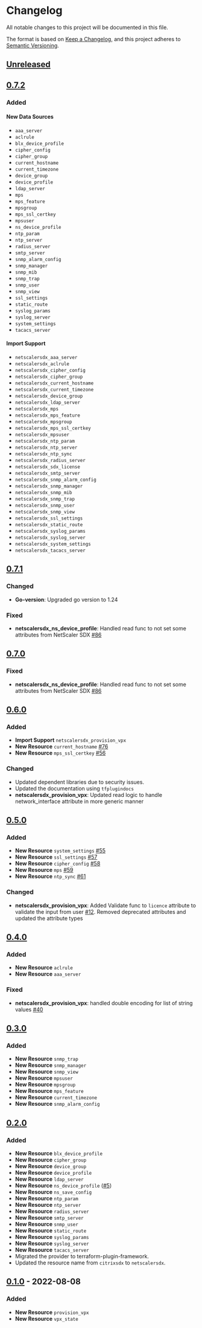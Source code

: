 # Changelog

All notable changes to this project will be documented in this file.

The format is based on [Keep a Changelog](https://keepachangelog.com/en/1.1.0/),
and this project adheres to [Semantic Versioning](https://semver.org/spec/v2.0.0.html).

## [Unreleased]

## [0.7.2]

### Added

#### New Data Sources

- `aaa_server`
- `aclrule`
- `blx_device_profile`
- `cipher_config`
- `cipher_group`
- `current_hostname`
- `current_timezone`
- `device_group`
- `device_profile`
- `ldap_server`
- `mps`
- `mps_feature`
- `mpsgroup`
- `mps_ssl_certkey`
- `mpsuser`
- `ns_device_profile`
- `ntp_param`
- `ntp_server`
- `radius_server`
- `smtp_server`
- `snmp_alarm_config`
- `snmp_manager`
- `snmp_mib`
- `snmp_trap`
- `snmp_user`
- `snmp_view`
- `ssl_settings`
- `static_route`
- `syslog_params`
- `syslog_server`
- `system_settings`
- `tacacs_server`

#### Import Support

- `netscalersdx_aaa_server`
- `netscalersdx_aclrule`
- `netscalersdx_cipher_config`
- `netscalersdx_cipher_group`
- `netscalersdx_current_hostname`
- `netscalersdx_current_timezone`
- `netscalersdx_device_group`
- `netscalersdx_ldap_server`
- `netscalersdx_mps`
- `netscalersdx_mps_feature`
- `netscalersdx_mpsgroup`
- `netscalersdx_mps_ssl_certkey`
- `netscalersdx_mpsuser`
- `netscalersdx_ntp_param`
- `netscalersdx_ntp_server`
- `netscalersdx_ntp_sync`
- `netscalersdx_radius_server`
- `netscalersdx_sdx_license`
- `netscalersdx_smtp_server`
- `netscalersdx_snmp_alarm_config`
- `netscalersdx_snmp_manager`
- `netscalersdx_snmp_mib`
- `netscalersdx_snmp_trap`
- `netscalersdx_snmp_user`
- `netscalersdx_snmp_view`
- `netscalersdx_ssl_settings`
- `netscalersdx_static_route`
- `netscalersdx_syslog_params`
- `netscalersdx_syslog_server`
- `netscalersdx_system_settings`
- `netscalersdx_tacacs_server`

## [0.7.1]

### Changed

- **Go-version**: Upgraded go version to 1.24

### Fixed

- **netscalersdx_ns_device_profile**: Handled read func to not set some attributes from NetScaler SDX [#86]

## [0.7.0]

### Fixed

- **netscalersdx_ns_device_profile**: Handled read func to not set some attributes from NetScaler SDX [#86]

[#86]: https://github.com/netscaler/terraform-provider-netscalersdx/issues/86

## [0.6.0]

### Added

- **Import Support** `netscalersdx_provision_vpx`
- **New Resource** `current_hostname` [#76]
- **New Resource** `mps_ssl_certkey` [#56]

### Changed

- Updated dependent libraries due to security issues.
- Updated the documentation using `tfplugindocs`
- **netscalersdx_provision_vpx**: Updated read logic to handle network_interface attribute in more generic manner

[#76]: https://github.com/netscaler/terraform-provider-netscalersdx/issues/76
[#56]: https://github.com/netscaler/terraform-provider-netscalersdx/issues/56

## [0.5.0]

### Added

- **New Resource** `system_settings` [#55]
- **New Resource** `ssl_settings` [#57]
- **New Resource** `cipher_config` [#58]
- **New Resource** `mps` [#59]
- **New Resource** `ntp_sync` [#61]

### Changed

- **netscalersdx_provision_vpx**: Added Validate func to `licence` attribute to validate the input from user [#12]. Removed deprecated attributes and updated the attribute types

[#12]: https://github.com/netscaler/terraform-provider-netscalersdx/issues/12
[#55]: https://github.com/netscaler/terraform-provider-netscalersdx/issues/55
[#57]: https://github.com/netscaler/terraform-provider-netscalersdx/issues/57
[#58]: https://github.com/netscaler/terraform-provider-netscalersdx/issues/58
[#59]: https://github.com/netscaler/terraform-provider-netscalersdx/issues/59
[#61]: https://github.com/netscaler/terraform-provider-netscalersdx/issues/61

## [0.4.0]

### Added

- **New Resource** `aclrule`
- **New Resource** `aaa_server`

### Fixed

- **netscalersdx_provision_vpx**: handled double encoding for list of string values [#40]

## [0.3.0]

### Added

- **New Resource** `snmp_trap`
- **New Resource** `snmp_manager`
- **New Resource** `snmp_view`
- **New Resource** `mpsuser`
- **New Resource** `mpsgroup`
- **New Resource** `mps_feature`
- **New Resource** `current_timezone`
- **New Resource** `snmp_alarm_config`

## [0.2.0]

### Added

- **New Resource** `blx_device_profile`
- **New Resource** `cipher_group`
- **New Resource** `device_group`
- **New Resource** `device_profile`
- **New Resource** `ldap_server`
- **New Resource** `ns_device_profile` ([#5])
- **New Resource** `ns_save_config`
- **New Resource** `ntp_param`
- **New Resource** `ntp_server`
- **New Resource** `radius_server`
- **New Resource** `smtp_server`
- **New Resource** `snmp_user`
- **New Resource** `static_route`
- **New Resource** `syslog_params`
- **New Resource** `syslog_server`
- **New Resource** `tacacs_server`
- Migrated the provider to terraform-plugin-framework.
- Updated the resource name from `citrixsdx` to `netscalersdx`.


## [0.1.0] - 2022-08-08

### Added

* **New Resource** `provision_vpx`
* **New Resource** `vpx_state`

[Unreleased]: https://github.com/netscaler/terraform-provider-netscalersdx/compare/v0.7.2...HEAD
[0.7.2]: https://github.com/netscaler/terraform-provider-netscalersdx/compare/v0.7.1...v0.7.2
[0.7.1]: https://github.com/netscaler/terraform-provider-netscalersdx/compare/v0.7.0...v0.7.1
[0.7.0]: https://github.com/netscaler/terraform-provider-netscalersdx/compare/v0.6.0...v0.7.0
[0.6.0]: https://github.com/netscaler/terraform-provider-netscalersdx/compare/v0.5.0...v0.6.0
[0.5.0]: https://github.com/netscaler/terraform-provider-netscalersdx/compare/v0.4.0...v0.5.0
[0.4.0]: https://github.com/netscaler/terraform-provider-netscalersdx/compare/v0.3.0...v0.4.0
[0.3.0]: https://github.com/netscaler/terraform-provider-netscalersdx/compare/v0.2.0...v0.3.0
[0.2.0]: https://github.com/netscaler/terraform-provider-netscalersdx/compare/v0.1.0...0.2.0
[0.1.0]: https://github.com/netscaler/terraform-provider-netscalersdx/releases/tag/v0.1.0
[#40]: https://github.com/netscaler/terraform-provider-netscalersdx/issues/40
[#5]: https://github.com/netscaler/terraform-provider-netscalersdx/issues/5